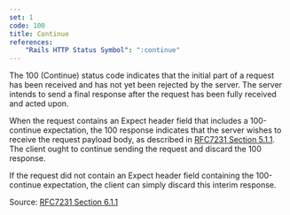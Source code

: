 ```yaml
---
set: 1
code: 100
title: Continue
references:
    "Rails HTTP Status Symbol": ":continue"
---
```


The 100 (Continue) status code indicates that the initial part of a request has
been received and has not yet been rejected by the server. The server intends to
send a final response after the request has been fully received and acted upon.

When the request contains an Expect header field that includes a 100-continue
expectation, the 100 response indicates that the server wishes to receive the
request payload body, as described in
[RFC7231 Section 5.1.1][2]. The
client ought to continue sending the request and discard the 100 response.

If the request did not contain an Expect header field containing the
100-continue expectation, the client can simply discard this interim response.

Source: [RFC7231 Section 6.1.1][1]

[1]: <http://tools.ietf.org/html/rfc7231#section-6.2.1>
[2]: <http://tools.ietf.org/html/rfc7231#section-5.1.1>